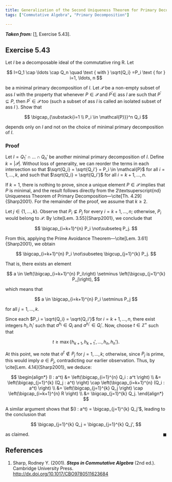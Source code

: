 ```yaml
---
title: Generalization of the Second Uniqueness Theorem for Primary Decomposition
tags: ["Commutative Algebra", "Primary Decomposition"]

---
```


***Taken from:*** \[[1](#Sharp2001), Exercise 5.43\].

## Exercise 5.43

Let $I$ be a decomposable ideal of the commutative ring R. Let

$$
I=Q_1 \cap \ldots \cap Q_n \quad \text { with } \sqrt{Q_i} =P_i \text { for } i=1, \ldots, n
$$

be a minimal primary decomposition of $I$. Let $\mathcal{P}$ be a non-empty subset of ass $I$ with the property that whenever $P \in \mathcal{P}$ and $P^{\prime} \in$ ass $I$ are such that $P^{\prime} \subseteq P$, then $P^{\prime} \in \mathcal{P}$ too (such a subset of ass $I$ is called an isolated subset of ass $I$ ). Show that

$$
\bigcap_{\substack{i=1 \\ P_i \in \mathcal{P}}}^n Q_i
$$

depends only on $I$ and not on the choice of minimal primary decomposition of $I$.

### Proof

Let $I = Q_1' \cap \dots \cap Q_n'$ be another minimal primary decomposition of $I$. Define $k = \lvert\mathcal{P}\rvert$. Without loss of generality, we can reorder the terms in each intersection so that $\sqrt{Q_i} = \sqrt{Q_i'} = P_i \in \mathcal{P}$ for all $i = 1, \dots, k$, and such that $\sqrt{Q_i} = \sqrt{Q_i'}$ for all $i = k+1, \dots, n$.  

If $k = 1$, there is nothing to prove, since a unique element $P \in \mathcal{P}$ implies that $P$ is minimal, and the result follows directly from the 2\textsuperscript{nd} Uniqueness Theorem of Primary Decomposition—\cite[Th. 4.29]{Sharp2001}. For the remainder of the proof, we assume that $k \geq 2$.  

Let $j \in \{1, \dots, k\}$. Observe that $P_i \not\subseteq P_j$ for every $i = k+1, \dots, n$; otherwise, $P_i$ would belong to $\mathcal{P}$. By \cite[Lem. 3.55]{Sharp2001}, we conclude that  

$$
\bigcap_{i=k+1}^{n} P_i \not\subseteq P_j.
$$  

From this, applying the Prime Avoidance Theorem—\cite[Lem. 3.61]{Sharp2001}, we obtain  

$$
\bigcap_{i=k+1}^{n} P_i \not\subseteq \bigcup_{j=1}^{k} P_j.
$$  

That is, there exists an element  

$$
a \in \left(\bigcap_{i=k+1}^{n} P_i\right) \setminus \left(\bigcup_{j=1}^{k} P_j\right),
$$  

which means that  

$$
a \in \bigcap_{i=k+1}^{n} P_i \setminus P_j
$$  

for all $j = 1, \dots, k$.  

Since each $P_i = \sqrt{Q_i} = \sqrt{Q_i'}$ for $i = k+1, \dots, n$, there exist integers $h_i, h_i'$ such that $a^{h_i} \in Q_i$ and $a^{h_i'} \in Q_i'$. Now, choose $t \in \mathbb{Z}^+$ such that  

$$
t \geq \max \{ h_{k+1}, h_{k+1}', \dots, h_n, h_n' \}.
$$  

At this point, we note that $a^t \notin P_j$ for $j = 1, \dots, k$; otherwise, since $P_j$ is prime, this would imply $a \in P_j$, contradicting our earlier observation. Thus, by \cite[Lem. 4.14]{Sharp2001}, we deduce:  

$$
\begin{align*}
    (I : a^t) &= \left(\bigcap_{i=1}^{n} Q_i : a^t \right) \\
    &= \left(\bigcap_{j=1}^{k} (Q_j : a^t) \right) \cap \left(\bigcap_{i=k+1}^{n} (Q_i : a^t) \right) \\
    &= \left(\bigcap_{j=1}^{k} Q_j \right) \cap \left(\bigcap_{i=k+1}^{n} R \right) \\
    &= \bigcap_{j=1}^{k} Q_j.
\end{align*}
$$

A similar argument shows that $(I : a^t) = \bigcap_{j=1}^{k} Q_j'$, leading to the conclusion that  

$$
\bigcap_{j=1}^{k} Q_j = \bigcap_{j=1}^{k} Q_j',
$$  

as claimed. <span style="float: right;">$\blacksquare$</span>

## References

1. <a id="Sharp2001"></a> Sharp, Rodney Y. (2001).  ***Steps in Commutative Algebra*** (2nd ed.). Cambridge University Press. <a href="http://dx.doi.org/10.1017/CBO9780511623684" target="_blank">http://dx.doi.org/10.1017/CBO9780511623684</a>